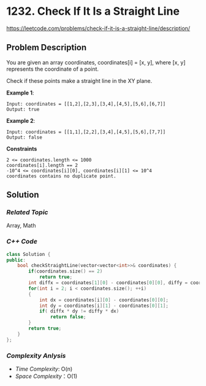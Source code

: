 # 1232. Check If It Is a Straight Line
https://leetcode.com/problems/check-if-it-is-a-straight-line/description/


## Problem Description

You are given an array coordinates, coordinates[i] = [x, y], where [x, y] represents the coordinate of a point.

Check if these points make a straight line in the XY plane.


**Example 1**:
```
Input: coordinates = [[1,2],[2,3],[3,4],[4,5],[5,6],[6,7]]
Output: true
```
**Example 2**:
```
Input: coordinates = [[1,1],[2,2],[3,4],[4,5],[5,6],[7,7]]
Output: false
```

**Constraints**
```
2 <= coordinates.length <= 1000
coordinates[i].length == 2
-10^4 <= coordinates[i][0], coordinates[i][1] <= 10^4
coordinates contains no duplicate point.
```

## Solution

### _Related Topic_
  Array, Math

### _C++ Code_
```cpp
class Solution {
public:
    bool checkStraightLine(vector<vector<int>>& coordinates) {
        if(coordinates.size() == 2)
            return true;
        int diffx = coordinates[1][0] - coordinates[0][0], diffy = coordinates[1][1] - coordinates[0][1];
        for(int i = 2; i < coordinates.size(); ++i)
        {
            int dx = coordinates[i][0] - coordinates[0][0];
            int dy = coordinates[i][1] - coordinates[0][1];
            if( diffx * dy != diffy * dx)
                return false;
        }
        return true;
    }
};
```

### _Complexity Anlysis_
- _Time Complexity_: O(n)
- _Space Complexity_：O(1)

